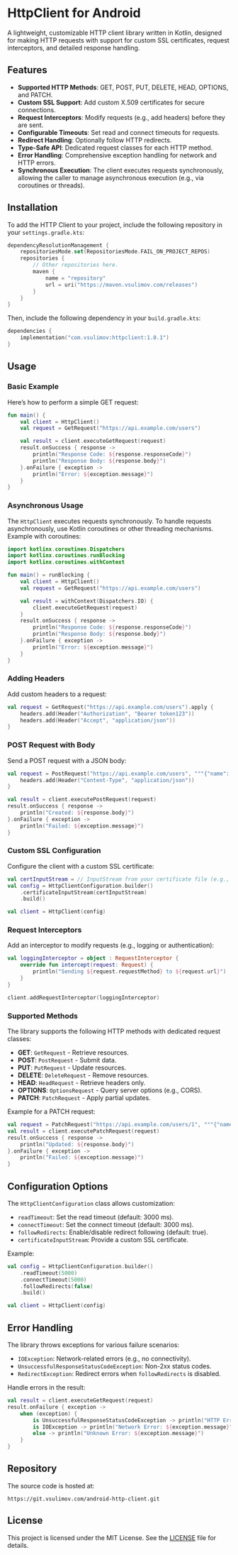 # HttpClient for Android

A lightweight, customizable HTTP client library written in Kotlin, designed for making HTTP requests with support for
custom SSL certificates, request interceptors, and detailed response handling.

## Features

- **Supported HTTP Methods**: GET, POST, PUT, DELETE, HEAD, OPTIONS, and PATCH.
- **Custom SSL Support**: Add custom X.509 certificates for secure connections.
- **Request Interceptors**: Modify requests (e.g., add headers) before they are sent.
- **Configurable Timeouts**: Set read and connect timeouts for requests.
- **Redirect Handling**: Optionally follow HTTP redirects.
- **Type-Safe API**: Dedicated request classes for each HTTP method.
- **Error Handling**: Comprehensive exception handling for network and HTTP errors.
- **Synchronous Execution**: The client executes requests synchronously, allowing the caller to manage asynchronous execution (e.g., via coroutines or threads).

## Installation

To add the HTTP Client to your project, include the following repository in your `settings.gradle.kts`:

```kotlin
dependencyResolutionManagement {
    repositoriesMode.set(RepositoriesMode.FAIL_ON_PROJECT_REPOS)
    repositories {
        // Other repositories here.
        maven {
            name = "repository"
            url = uri("https://maven.vsulimov.com/releases")
        }
    }
}
```

Then, include the following dependency in your `build.gradle.kts`:

```kotlin
dependencies {
    implementation("com.vsulimov:httpclient:1.0.1")
}
```

## Usage

### Basic Example

Here’s how to perform a simple GET request:

```kotlin
fun main() {
    val client = HttpClient()
    val request = GetRequest("https://api.example.com/users")

    val result = client.executeGetRequest(request)
    result.onSuccess { response ->
        println("Response Code: ${response.responseCode}")
        println("Response Body: ${response.body}")
    }.onFailure { exception ->
        println("Error: ${exception.message}")
    }
}
```

### Asynchronous Usage

The `HttpClient` executes requests synchronously. To handle requests asynchronously, use Kotlin coroutines or other threading mechanisms. Example with coroutines:

```kotlin
import kotlinx.coroutines.Dispatchers
import kotlinx.coroutines.runBlocking
import kotlinx.coroutines.withContext

fun main() = runBlocking {
    val client = HttpClient()
    val request = GetRequest("https://api.example.com/users")

    val result = withContext(Dispatchers.IO) {
        client.executeGetRequest(request)
    }
    result.onSuccess { response ->
        println("Response Code: ${response.responseCode}")
        println("Response Body: ${response.body}")
    }.onFailure { exception ->
        println("Error: ${exception.message}")
    }
}
```

### Adding Headers

Add custom headers to a request:

```kotlin
val request = GetRequest("https://api.example.com/users").apply {
    headers.add(Header("Authorization", "Bearer token123"))
    headers.add(Header("Accept", "application/json"))
}
```

### POST Request with Body

Send a POST request with a JSON body:

```kotlin
val request = PostRequest("https://api.example.com/users", """{"name": "John Doe"}""").apply {
    headers.add(Header("Content-Type", "application/json"))
}

val result = client.executePostRequest(request)
result.onSuccess { response ->
    println("Created: ${response.body}")
}.onFailure { exception ->
    println("Failed: ${exception.message}")
}
```

### Custom SSL Configuration

Configure the client with a custom SSL certificate:

```kotlin
val certInputStream = // InputStream from your certificate file (e.g., .crt or .pem)
val config = HttpClientConfiguration.builder()
    .certificateInputStream(certInputStream)
    .build()

val client = HttpClient(config)
```

### Request Interceptors

Add an interceptor to modify requests (e.g., logging or authentication):

```kotlin
val loggingInterceptor = object : RequestInterceptor {
    override fun intercept(request: Request) {
        println("Sending ${request.requestMethod} to ${request.url}")
    }
}

client.addRequestInterceptor(loggingInterceptor)
```

### Supported Methods

The library supports the following HTTP methods with dedicated request classes:

- **GET**: `GetRequest` - Retrieve resources.
- **POST**: `PostRequest` - Submit data.
- **PUT**: `PutRequest` - Update resources.
- **DELETE**: `DeleteRequest` - Remove resources.
- **HEAD**: `HeadRequest` - Retrieve headers only.
- **OPTIONS**: `OptionsRequest` - Query server options (e.g., CORS).
- **PATCH**: `PatchRequest` - Apply partial updates.

Example for a PATCH request:

```kotlin
val request = PatchRequest("https://api.example.com/users/1", """{"name": "Jane Doe"}""")
val result = client.executePatchRequest(request)
result.onSuccess { response ->
    println("Updated: ${response.body}")
}.onFailure { exception ->
    println("Failed: ${exception.message}")
}
```

## Configuration Options

The `HttpClientConfiguration` class allows customization:

- `readTimeout`: Set the read timeout (default: 3000 ms).
- `connectTimeout`: Set the connect timeout (default: 3000 ms).
- `followRedirects`: Enable/disable redirect following (default: true).
- `certificateInputStream`: Provide a custom SSL certificate.

Example:

```kotlin
val config = HttpClientConfiguration.builder()
    .readTimeout(5000)
    .connectTimeout(5000)
    .followRedirects(false)
    .build()

val client = HttpClient(config)
```

## Error Handling

The library throws exceptions for various failure scenarios:

- `IOException`: Network-related errors (e.g., no connectivity).
- `UnsuccessfulResponseStatusCodeException`: Non-2xx status codes.
- `RedirectException`: Redirect errors when `followRedirects` is disabled.

Handle errors in the result:

```kotlin
val result = client.executeGetRequest(request)
result.onFailure { exception ->
    when (exception) {
        is UnsuccessfulResponseStatusCodeException -> println("HTTP Error: ${exception.responseCode}")
        is IOException -> println("Network Error: ${exception.message}")
        else -> println("Unknown Error: ${exception.message}")
    }
}
```

## Repository

The source code is hosted at:

```
https://git.vsulimov.com/android-http-client.git
```

## License

This project is licensed under the MIT License. See the [LICENSE](LICENSE) file for details.

